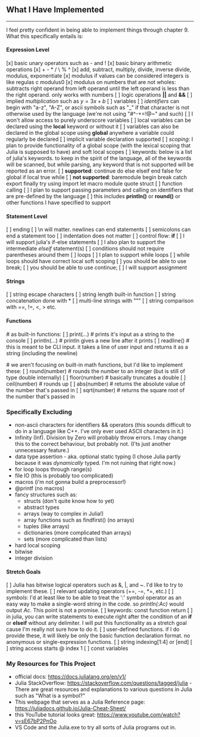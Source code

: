 ## What I Have Implemented
***
I feel pretty confident in being able to implement things through chapter 9. What this specifically entails is:
#### Expression Level
[x] basic unary operators such as - and !
[x] basic binary arithmetic operations
  [x] \+ \- \* / \ % ^
  [x] add, subtract, multiply, divide, inverse divide, modulus, exponentiate
  [x] modulus if values can be considered integers is like regulas c modulus0
  [x] modulus on numbers that are not wholes: subtracts right operand from left operand until the left operand is less than the right operand. only works with numbers
[ ] logic operations **||** and **&&**
[ ] implied *multiplication* such as $y = 3x + b$
[ ] variables
  [ ] *identifiers* can begin with "a-z", "A-Z", or ascii symbols such as "_" if that character is not otherwise used by the language (we're not using "#^-+=!@~" and such)
  [ ] I won't allow access to purely underscore variables
  [ ] local variables can be declared using the **local** keyword or without it
  [ ] variables can also be declared in the global scope using **global** anywhere a variable could regularly be declared
  [ ] implicit variable declaration supported
  [ ] *scoping*: I plan to provide functionality of a global scope (with the lexical scoping that Julia is supposed to have) and soft local scopes
[ ] keywords: below is a list of julia's keywords. to keep in the spirit of the language, all of the keywords will be scanned, but while parsing, any keyword that is not supported will be reported as an error.
  [ ] **supported**: continue do else elseif end false for global if local true while
  [ ] **not supported**: baremodule begin break catch export finally try using import let macro module quote struct
[ ] function calling
  [ ] I plan to support passing parameters and calling on identifiers that are pre-defined by the language
  [ ] this includes **println()** or **round()** or other functions I have specified to support

#### Statement Level
[ ] ending
  [ ] \n will matter. newlines can end statements
  [ ] semicolons can end a statement too
    [ ] indentation does not matter
[ ] control flow: **if**
  [ ] I will support julia's if-else statements
  [ ] I also plan to support the intermediate *elseif* statement(s)
  [ ] conditions should not require parentheses around them
[ ] loops
  [ ] I plan to support while loops
  [ ] while loops should have correct local soft scoping
  [ ] you should be able to use break;
  [ ] you should be able to use continue;
[ ] I will support assignment
 

#### Strings
[ ] string escape characters
[ ] string length built-in function
[ ] string concatenation done with *
[ ] multi-line strings with """
[ ] string comparison with ==, !=, <, > etc.

#### Functions
\# as built-in functions:
[ ] print(...) # prints it's input as a string to the console
[ ] println(...) # println gives a new line after it prints
[ ] readline() # this is meant to be CLI input. it takes a line of user input and returns it as a string (including the newline)  

\# we aren't focusing on built-in math functions, but I'd like to implement these:
[ ] round(number) # rounds the number to an integer (but is still of type double internally)
[ ] floor(number) # basically truncates a double 
[ ] ceil(number) # rounds up
[ ] abs(number) # returns the absolute value of the number that's passed in
[ ] sqrt(number) # returns the square root of the number that's passed in


### Specifically Excluding
* non-ascii characters for identifiers && operators (this sounds difficult to do in a language like C++. I've only ever used ASCII characters in it.)
* Infinity (Inf). Division by Zero will probably throw errors. I may change this to the correct behaviour, but probably not. (I'ts just another unnecessary feature.)
* data type assertion - aka. optional static typing (I chose Julia partly because it was *dynamically* typed. I'm not ruining that right now.)
* for loop loops through range(s)
* file IO (this is probably too complicated)
* macros (i'm not gonna build a preprocessor!)
* @printf (no macros)
* fancy structures such as:
  * structs (don't quite know how to yet)
  * abstract types
  * arrays (way to complex in Julia!)
  * array functions such as findfirst() (no arrays)
  * tuples (like arrays)
  * dictionaries (more complicated than arrays)
  * sets (more complicated than lists)
* hard local scoping
* bitwise
* integer division

#### Stretch Goals
[ ] Julia has bitwise logical operators such as &, |, and ~. I'd like to try to implement these.
[ ] relevant updating operators (+=, -=, *=, etc.)
[ ] *symbols*: I'd at least like to be able to treat the ':' symbol operator as an easy way to make a single-word string in the code. so *println(:Ac)* would output *Ac*. This point is not a promise.
[ ] keywords: const function return 
[ ] in julia, you can write statements to execute right after the condition of an **if** or **elseif** without any delimiter. I will put this functionality as a stretch goal cause I'm really not sure how to do it.
[ ] user-defined functions. if I do provide these, it will likely be only the basic function declaration format. no anonymous or single-expression functions.
[ ] string indexing[1:4] or [end]
[ ] string access starts @ index 1
[ ] const variables

### My Resources for This Project
* official docs: https://docs.julialang.org/en/v1/
* Julia StackOverflow: https://stackoverflow.com/questions/tagged/julia - There are great resources and explanations to various questions in Julia such as "What is a symbol?"
* This webpage that serves as a Julia Reference page: https://juliadocs.github.io/Julia-Cheat-Sheet/
* this YouTube tutorial looks great: https://www.youtube.com/watch?v=sE67bP2PnOo
* VS Code and the Julia.exe to try all sorts of Julia programs out in.
